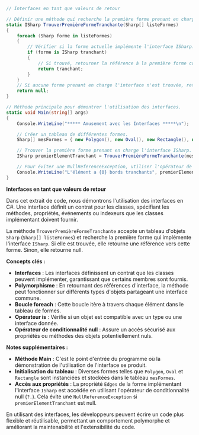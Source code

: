 ```csharp
// Interfaces en tant que valeurs de retour

// Définir une méthode qui recherche la première forme prenant en charge une interface spécifique dans un tableau de formes.
static ISharp TrouverPremièreFormeTranchante(Sharp[] listeFormes)
{
    foreach (Sharp forme in listeFormes)
    {
        // Vérifier si la forme actuelle implémente l'interface ISharp.
        if (forme is ISharp tranchant)
        {
            // Si trouvé, retourner la référence à la première forme correspondante.
            return tranchant;
        }
    }
    // Si aucune forme prenant en charge l'interface n'est trouvée, retourner null.
    return null;
}

// Méthode principale pour démontrer l'utilisation des interfaces.
static void Main(string[] args)
{
    Console.WriteLine("***** Amusement avec les Interfaces *****\n");

    // Créer un tableau de différentes formes.
    Sharp[] mesFormes = { new Polygon(), new Oval(), new Rectangle(), new Oval("Alice") };

    // Trouver la première forme prenant en charge l'interface ISharp.
    ISharp premierElementTranchant = TrouverPremièreFormeTranchante(mesFormes);

    // Pour éviter une NullReferenceException, utiliser l'opérateur de conditionnalité null lors de l'accès aux propriétés.
    Console.WriteLine("L'élément a {0} bords tranchants", premierElementTranchant?.Edges);
}
```

**Interfaces en tant que valeurs de retour**

Dans cet extrait de code, nous démontrons l'utilisation des interfaces en C#. Une interface définit un contrat pour les classes, spécifiant les méthodes, propriétés, événements ou indexeurs que les classes implémentant doivent fournir.

La méthode `TrouverPremièreFormeTranchante` accepte un tableau d'objets `Sharp` (`Sharp[] listeFormes`) et recherche la première forme qui implémente l'interface `ISharp`. Si elle est trouvée, elle retourne une référence vers cette forme. Sinon, elle retourne null.

**Concepts clés :**
- **Interfaces** : Les interfaces définissent un contrat que les classes peuvent implémenter, garantissant que certains membres sont fournis.
- **Polymorphisme** : En retournant des références d'interface, la méthode peut fonctionner sur différents types d'objets partageant une interface commune.
- **Boucle foreach** : Cette boucle itère à travers chaque élément dans le tableau de formes.
- **Opérateur is** : Vérifie si un objet est compatible avec un type ou une interface donnée.
- **Opérateur de conditionnalité null** : Assure un accès sécurisé aux propriétés ou méthodes des objets potentiellement nuls.

**Notes supplémentaires :**
- **Méthode Main** : C'est le point d'entrée du programme où la démonstration de l'utilisation de l'interface se produit.
- **Initialisation du tableau** : Diverses formes telles que `Polygon`, `Oval` et `Rectangle` sont instanciées et stockées dans le tableau `mesFormes`.
- **Accès aux propriétés** : La propriété `Edges` de la forme implémentant l'interface `ISharp` est accédée en utilisant l'opérateur de conditionnalité null (`?.`). Cela évite une `NullReferenceException` si `premierElementTranchant` est null.

En utilisant des interfaces, les développeurs peuvent écrire un code plus flexible et réutilisable, permettant un comportement polymorphe et améliorant la maintenabilité et l'extensibilité du code.